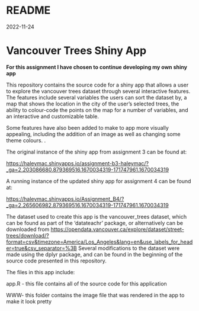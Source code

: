 README
================
2022-11-24

# Vancouver Trees Shiny App

**For this assignment I have chosen to continue developing my own shiny
app**

This repository contains the source code for a shiny app that allows a
user to explore the vancouver trees dataset through several interactive
features. The features include several variables the users can sort the
dataset by, a map that shows the location in the city of the user’s
selected trees, the ability to colour-code the points on the map for a
number of variables, and an interactive and customizable table.

Some features have also been added to make to app more visually
appealing, including the addition of an image as well as changing some
theme colours. .

The original instance of the shiny app from assignment 3 can be found
at:

<https://haleymac.shinyapps.io/assignment-b3-haleymac/?_ga=2.203086680.879369516.1670034319-171747961.1670034319>

A running instance of the updated shiny app for assignment 4 can be
found at:

<https://haleymac.shinyapps.io/Assignment_B4/?_ga=2.265606982.879369516.1670034319-171747961.1670034319>

The dataset used to create this app is the vancouver_trees dataset,
which can be found as part of the ‘datateachr’ package, or alternatively
can be downloaded from
<https://opendata.vancouver.ca/explore/dataset/street-trees/download/?format=csv&timezone=America/Los_Angeles&lang=en&use_labels_for_header=true&csv_separator=%3B>
Several modifications to the dataset were made using the dplyr package,
and can be found in the beginning of the source code presented in this
repository.

The files in this app include:

app.R - this file contains all of the source code for this application

WWW- this folder contains the image file that was rendered in the app to
make it look pretty
